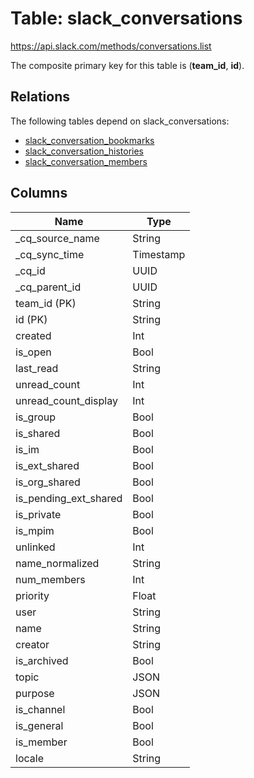 # Table: slack_conversations

https://api.slack.com/methods/conversations.list

The composite primary key for this table is (**team_id**, **id**).

## Relations

The following tables depend on slack_conversations:
  - [slack_conversation_bookmarks](slack_conversation_bookmarks.md)
  - [slack_conversation_histories](slack_conversation_histories.md)
  - [slack_conversation_members](slack_conversation_members.md)

## Columns
| Name          | Type          |
| ------------- | ------------- |
|_cq_source_name|String|
|_cq_sync_time|Timestamp|
|_cq_id|UUID|
|_cq_parent_id|UUID|
|team_id (PK)|String|
|id (PK)|String|
|created|Int|
|is_open|Bool|
|last_read|String|
|unread_count|Int|
|unread_count_display|Int|
|is_group|Bool|
|is_shared|Bool|
|is_im|Bool|
|is_ext_shared|Bool|
|is_org_shared|Bool|
|is_pending_ext_shared|Bool|
|is_private|Bool|
|is_mpim|Bool|
|unlinked|Int|
|name_normalized|String|
|num_members|Int|
|priority|Float|
|user|String|
|name|String|
|creator|String|
|is_archived|Bool|
|topic|JSON|
|purpose|JSON|
|is_channel|Bool|
|is_general|Bool|
|is_member|Bool|
|locale|String|